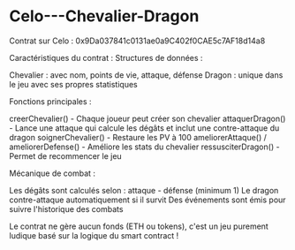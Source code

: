 # Celo---Chevalier-Dragon

Contrat sur Celo : 0x9Da037841c0131ae0a9C402f0CAE5c7AF18d14a8

Caractéristiques du contrat :
Structures de données :

Chevalier : avec nom, points de vie, attaque, défense
Dragon : unique dans le jeu avec ses propres statistiques

Fonctions principales :

creerChevalier() - Chaque joueur peut créer son chevalier
attaquerDragon() - Lance une attaque qui calcule les dégâts et inclut une contre-attaque du dragon
soignerChevalier() - Restaure les PV à 100
ameliorerAttaque() / ameliorerDefense() - Améliore les stats du chevalier
ressusciterDragon() - Permet de recommencer le jeu

Mécanique de combat :

Les dégâts sont calculés selon : attaque - défense (minimum 1)
Le dragon contre-attaque automatiquement si il survit
Des événements sont émis pour suivre l'historique des combats

Le contrat ne gère aucun fonds (ETH ou tokens), c'est un jeu purement ludique basé sur la logique du smart contract !
